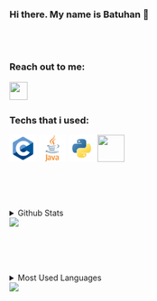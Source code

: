 
### Hi there. My name is Batuhan 👋

<br /> 
<br />

### Reach out to me:

[<img height="32" width="32" src="https://unpkg.com/simple-icons@v6/icons/linkedin.svg" alignment = left  />][Linkedin]

[Linkedin]: https://www.linkedin.com/batuhansimsek



### Techs that i used:

<img height="48" width="48" src="https://raw.githubusercontent.com/github/explore/f3e22f0dca2be955676bc70d6214b95b13354ee8/topics/c/c.png" alignment = left  />

<img height="48" width="48" src="https://raw.githubusercontent.com/github/explore/5b3600551e122a3277c2c5368af2ad5725ffa9a1/topics/java/java.png" alignment = left  />

<img height="48" width="48" src="https://raw.githubusercontent.com/github/explore/80688e429a7d4ef2fca1e82350fe8e3517d3494d/topics/python/python.png" alignment = left  />

<img height="48" width="48" src="https://upload.wikimedia.org/wikipedia/commons/2/21/Matlab_Logo.png" alignment = left  />




<br> <br> <br>

<details>
    <summary> Github Stats</summary> 
</details>

<img src = "https://github-readme-stats.vercel.app/api?username=batuhansimsk&theme=tokyonight"  /> 

<br> <br> <br>

<details>
    <summary> 
        Most Used Languages
    </summary>
</details>


 <img src = "https://github-readme-stats.vercel.app/api/top-langs/?username=batuhansimsk&theme=synthwave&layout=compact"> 

<!--
**BatuhanSimsk/BatuhanSimsk** is a ✨ _special_ ✨ repository because its `README.md` (this file) appears on your GitHub profile.

Here are some ideas to get you started:

- 🔭 I’m currently working on ...
- 🌱 I’m currently learning ...
- 👯 I’m looking to collaborate on ...
- 🤔 I’m looking for help with ...
- 💬 Ask me about ...
- 📫 How to reach me: ...
- 😄 Pronouns: ...
- ⚡ Fun fact: ...
-->
